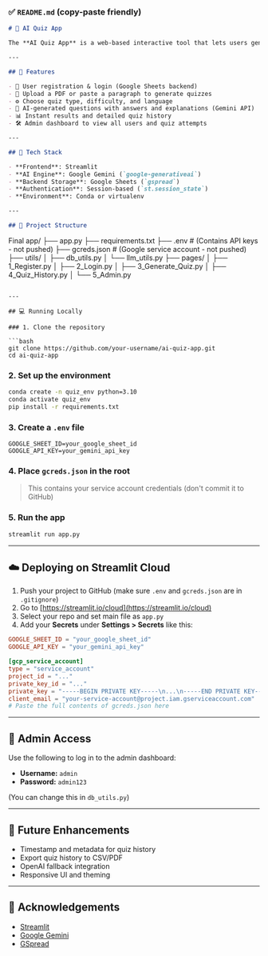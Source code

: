 

### ✅ `README.md` (copy-paste friendly)

```markdown
# 🤖 AI Quiz App

The **AI Quiz App** is a web-based interactive tool that lets users generate quizzes from PDFs or custom text using **Google Gemini AI**. It supports user authentication, quiz history tracking, and an admin dashboard — all built with **Streamlit** and backed by **Google Sheets**.

---

## 🚀 Features

- 🔐 User registration & login (Google Sheets backend)
- 📄 Upload a PDF or paste a paragraph to generate quizzes
- ⚙️ Choose quiz type, difficulty, and language
- 🤖 AI-generated questions with answers and explanations (Gemini API)
- 📊 Instant results and detailed quiz history
- 🛠️ Admin dashboard to view all users and quiz attempts

---

## 🧰 Tech Stack

- **Frontend**: Streamlit
- **AI Engine**: Google Gemini (`google-generativeai`)
- **Backend Storage**: Google Sheets (`gspread`)
- **Authentication**: Session-based (`st.session_state`)
- **Environment**: Conda or virtualenv

---

## 📁 Project Structure

```
Final app/
├── app.py
├── requirements.txt
├── .env               # (Contains API keys - not pushed)
├── gcreds.json        # (Google service account - not pushed)
├── utils/
│   ├── db_utils.py
│   └── llm_utils.py
├── pages/
│   ├── 1_Register.py
│   ├── 2_Login.py
│   ├── 3_Generate_Quiz.py
│   ├── 4_Quiz_History.py
│   └── 5_Admin.py
```

---

## 💻 Running Locally

### 1. Clone the repository

```bash
git clone https://github.com/your-username/ai-quiz-app.git
cd ai-quiz-app
```

### 2. Set up the environment

```bash
conda create -n quiz_env python=3.10
conda activate quiz_env
pip install -r requirements.txt
```

### 3. Create a `.env` file

```env
GOOGLE_SHEET_ID=your_google_sheet_id
GOOGLE_API_KEY=your_gemini_api_key
```

### 4. Place `gcreds.json` in the root

> This contains your service account credentials (don't commit it to GitHub)

### 5. Run the app

```bash
streamlit run app.py
```

---

## ☁️ Deploying on Streamlit Cloud

1. Push your project to GitHub (make sure `.env` and `gcreds.json` are in `.gitignore`)
2. Go to [https://streamlit.io/cloud](https://streamlit.io/cloud)
3. Select your repo and set main file as `app.py`
4. Add your **Secrets** under **Settings > Secrets** like this:

```toml
GOOGLE_SHEET_ID = "your_google_sheet_id"
GOOGLE_API_KEY = "your_gemini_api_key"

[gcp_service_account]
type = "service_account"
project_id = "..."
private_key_id = "..."
private_key = "-----BEGIN PRIVATE KEY-----\n...\n-----END PRIVATE KEY-----\n"
client_email = "your-service-account@project.iam.gserviceaccount.com"
# Paste the full contents of gcreds.json here
```

---

## 🔐 Admin Access

Use the following to log in to the admin dashboard:

- **Username:** `admin`
- **Password:** `admin123`

(You can change this in `db_utils.py`)

---

## 📌 Future Enhancements

- Timestamp and metadata for quiz history
- Export quiz history to CSV/PDF
- OpenAI fallback integration
- Responsive UI and theming

---

## 🙏 Acknowledgements

- [Streamlit](https://streamlit.io/)
- [Google Gemini](https://ai.google.dev/)
- [GSpread](https://gspread.readthedocs.io/)

